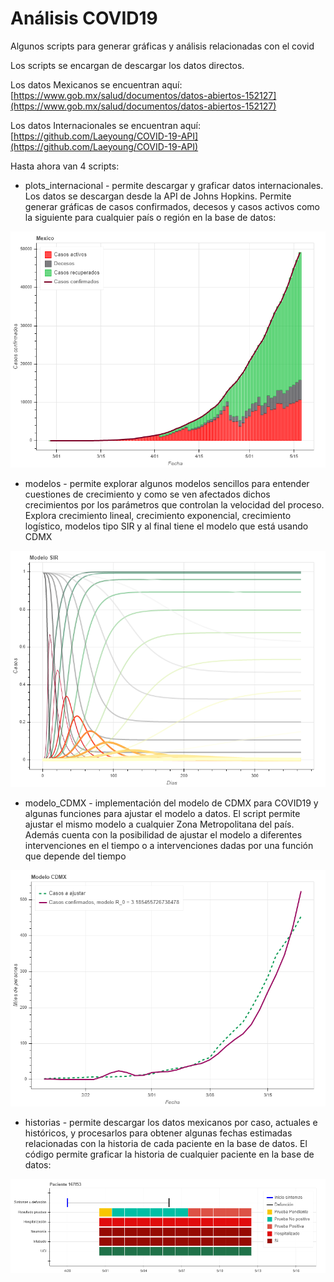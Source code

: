 # Análisis COVID19

Algunos scripts para generar gráficas y análisis relacionadas con el covid

Los scripts se encargan de descargar los datos directos.

Los datos Mexicanos se encuentran aquí: [https://www.gob.mx/salud/documentos/datos-abiertos-152127](https://www.gob.mx/salud/documentos/datos-abiertos-152127) 

Los datos Internacionales se encuentran aquí: [https://github.com/Laeyoung/COVID-19-API](https://github.com/Laeyoung/COVID-19-API)

Hasta ahora van 4 scripts:

* plots_internacional - permite descargar y graficar datos internacionales. Los datos se descargan desde la API de Johns Hopkins. Permite generar gráficas de casos confirmados, decesos y casos activos como la siguiente para cualquier país o región en la base de datos:

![Gráfica internacional](/graficas/internacional_plot.png)

* modelos - permite explorar algunos modelos sencillos para entender cuestiones de crecimiento y como se ven afectados dichos crecimientos por los parámetros que controlan la velocidad del proceso. Explora crecimiento lineal, crecimiento exponencial, crecimiento logístico, modelos tipo SIR y al final tiene el modelo que está usando CDMX

![Gráfica modelo SIR](/graficas/modelos_plot.png)

* modelo_CDMX - implementación del modelo de CDMX para COVID19 y algunas funciones para ajustar el modelo a datos. El script permite ajustar el mismo modelo a cualquier Zona Metropolitana del país. Además cuenta con la posibilidad de ajustar el modelo a diferentes intervenciones en el tiempo o a intervenciones dadas por una función que depende del tiempo

![Ajuste a los datos de CDMX](/graficas/ajuste_plot.png)

* historias - permite descargar los datos mexicanos por caso, actuales e históricos, y procesarlos para obtener algunas fechas estimadas relacionadas con la historia de cada paciente en la base de datos. El código permite graficar la historia de cualquier paciente en la base de datos:

![Gráfica de la historia de un paciente](/graficas/historia_plot.png)
